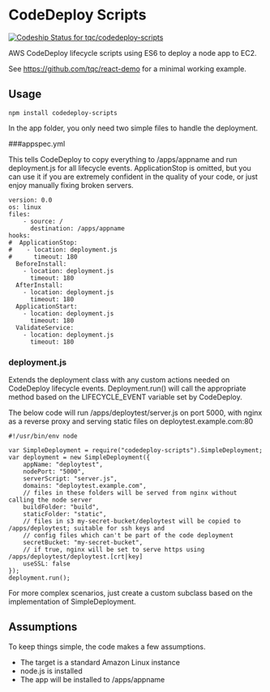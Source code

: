 # CodeDeploy Scripts

[ ![Codeship Status for tqc/codedeploy-scripts](https://codeship.com/projects/909dab90-2e9f-0133-1da1-6a18900ed8b9/status?branch=master)](https://codeship.com/projects/99161)

AWS CodeDeploy lifecycle scripts using ES6 to deploy a node app to EC2.

See https://github.com/tqc/react-demo for a minimal working example.

## Usage

    npm install codedeploy-scripts

In the app folder, you only need two simple files to handle the deployment.

###appspec.yml

This tells CodeDeploy to copy everything to /apps/appname and run deployment.js for all lifecycle events. ApplicationStop is omitted, but you can use it if you are extremely confident in the quality of your code, or just enjoy manually fixing broken servers.

    version: 0.0
    os: linux
    files:
        - source: /
          destination: /apps/appname
    hooks:
    #  ApplicationStop:
    #    - location: deployment.js
    #      timeout: 180
      BeforeInstall:
        - location: deployment.js
          timeout: 180
      AfterInstall:
        - location: deployment.js
          timeout: 180
      ApplicationStart:
        - location: deployment.js
          timeout: 180
      ValidateService:
        - location: deployment.js
          timeout: 180


### deployment.js 

Extends the deployment class with any custom actions needed on CodeDeploy lifecycle events. Deployment.run() will call the appropriate method based on the LIFECYCLE_EVENT variable set by CodeDeploy.

The below code will run /apps/deploytest/server.js on port 5000, with nginx as a reverse proxy and serving static files on deploytest.example.com:80

    #!/usr/bin/env node
    
    var SimpleDeployment = require("codedeploy-scripts").SimpleDeployment;
    var deployment = new SimpleDeployment({
        appName: "deploytest",
        nodePort: "5000",
        serverScript: "server.js",
        domains: "deploytest.example.com",
        // files in these folders will be served from nginx without calling the node server
        buildFolder: "build",
        staticFolder: "static",        
        // files in s3 my-secret-bucket/deploytest will be copied to /apps/deploytest; suitable for ssh keys and
        // config files which can't be part of the code deployment
        secretBucket: "my-secret-bucket",
        // if true, nginx will be set to serve https using /apps/deploytest/deploytest.[crt|key]
        useSSL: false
    });
    deployment.run();

For more complex scenarios, just create a custom subclass based on the implementation of SimpleDeployment.

## Assumptions

To keep things simple, the code makes a few assumptions.

* The target is a standard Amazon Linux instance
* node.js is installed
* The app will be installed to /apps/appname
